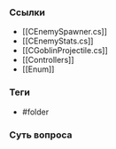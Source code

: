 ### Ссылки
- [[CEnemySpawner.cs]]
- [[CEnemyStats.cs]]
- [[CGoblinProjectile.cs]]
- [[Controllers]]
- [[Enum]]
### Теги
- #folder
### Суть вопроса